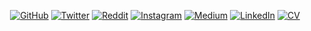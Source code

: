 <!--
**MahanFathi/MahanFathi** is a ✨ _special_ ✨ repository because its `README.md` (this file) appears on your GitHub profile.

Here are some ideas to get you started:

- 🔭 I’m currently working on ...
- 🌱 I’m currently learning ...
- 👯 I’m looking to collaborate on ...
- 🤔 I’m looking for help with ...
- 💬 Ask me about ...
- 📫 How to reach me: ...
- 😄 Pronouns: ...
- ⚡ Fun fact: ...
-->


<p align="center">
	<a href="https://github.com/MahanFathi"><img src="https://img.shields.io/github/followers/MahanFathi.svg?label=GitHub&style=social" alt="GitHub"></a>
	<a href="https://twitter.com/vforvaricocele"><img src="https://img.shields.io/twitter/follow/vforvaricocele?label=Twitter&style=social" alt="Twitter"></a>
	<a href="https://www.reddit.com/user/MahanFathi"><img src="https://img.shields.io/reddit/user-karma/combined/MahanFathi?label=reddit&style=social" alt="Reddit"></a>
	<a href="https://www.instagram.com/8iteme/"><img src="https://img.shields.io/badge/Instagram--RGB(0%2C%200%2C%200)?style=social&logo=instagram" alt="Instagram"></a>
	<a href="https://medium.com/@mahanfathi"><img src="https://img.shields.io/badge/Medium--RGB(0%2C%200%2C%200)?style=social&logo=medium" alt="Medium"></a>
	<a href="https://www.linkedin.com/in/mahanfathi"><img src="https://img.shields.io/badge/LinkedIn--_.svg?style=social&logo=linkedin" alt="LinkedIn"></a>
	<a href="https://mahanfathi.github.io/cv/index.html"><img src="https://img.shields.io/badge/Curriculum_Vitae--RGB(0%2C%200%2C%200)?style=social&logo=lbry" alt="CV"></a>
<p/>
